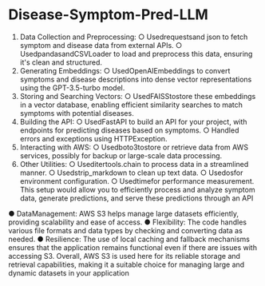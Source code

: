 # Disease-Symptom-Pred-LLM

 1. Data Collection and Preprocessing:
 ○ Usedrequestsand json to fetch symptom and disease data from external
 APIs.
 ○ UsedpandasandCSVLoader to load and preprocess this data, ensuring it's
 clean and structured.
 2. Generating Embeddings:
 ○ UsedOpenAIEmbeddings to convert symptoms and disease descriptions into
 dense vector representations using the GPT-3.5-turbo model.
 3. Storing and Searching Vectors:
 ○ UsedFAISStostore these embeddings in a vector database, enabling efficient
 similarity searches to match symptoms with potential diseases.
 4. Building the API:
 ○ UsedFastAPI to build an API for your project, with endpoints for predicting
 diseases based on symptoms.
 ○ Handled errors and exceptions using HTTPException.
 5. Interacting with AWS:
 ○ Usedboto3tostore or retrieve data from AWS services, possibly for backup or
 large-scale data processing.
 6. Other Utilities:
 ○ Useditertools.chain to process data in a streamlined manner.
 ○ Usedstrip_markdown to clean up text data.
 ○ Usedosfor environment configuration.
 ○ Usedtimefor performance measurement.
 This setup would allow you to efficiently process and analyze symptom data, generate
 predictions, and serve these predictions through an API

 ● DataManagement: AWS S3 helps manage large datasets efficiently, providing
 scalability and ease of access.
 ● Flexibility: The code handles various file formats and data types by checking and
 converting data as needed.
 ● Resilience: The use of local caching and fallback mechanisms ensures that the
 application remains functional even if there are issues with accessing S3.
 Overall, AWS S3 is used here for its reliable storage and retrieval capabilities, making it a
 suitable choice for managing large and dynamic datasets in your application
